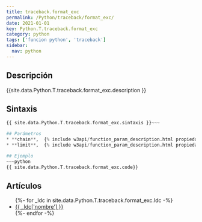 ```yaml
---
title: traceback.format_exc
permalink: /Python/traceback/format_exc/
date: 2021-01-01
key: Python.T.traceback.format_exc
category: python
tags: ['funcion python', 'traceback']
sidebar: 
  nav: python
---
```


## Descripción
{{site.data.Python.T.traceback.format_exc.description }}

## Sintaxis
~~~python
{{ site.data.Python.T.traceback.format_exc.sintaxis }}~~~

## Parámetros
* **chain**,  {% include w3api/function_param_description.html propiedad=site.data.Python.T.traceback.format_exc valor="chain" %}
* **limit**,  {% include w3api/function_param_description.html propiedad=site.data.Python.T.traceback.format_exc valor="limit" %}

## Ejemplo
~~~python
{{ site.data.Python.T.traceback.format_exc.code}}
~~~

## Artículos
<ul>
{%- for _ldc in site.data.Python.T.traceback.format_exc.ldc -%}
   <li>
       <a href="{{_ldc['url'] }}">{{ _ldc['nombre'] }}</a>
   </li>
{%- endfor -%}
</ul>
